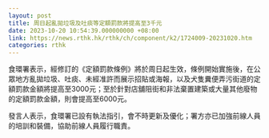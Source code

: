 ```yaml
---
layout: post
title: 周日起亂拋垃圾及吐痰等定額罰款將提高至3千元
date: 2023-10-20 10:54:39.000000000 +08:00
link: https://news.rthk.hk/rthk/ch/component/k2/1724009-20231020.htm
categories: rthk
---
```


食環署表示，經修訂的《定額罰款條例》將於周日起生效，條例開始實施後，在公眾地方亂拋垃圾、吐痰、未經准許而展示招貼或海報，以及犬隻糞便弄污街道的定額罰款金額將提高至3000元；至於針對店舖阻街和非法棄置建築或大量其他廢物的定額罰款金額，則會提高至6000元。

發言人表示，食環署已設有執法指引，會不時更新及優化；署方亦已加強前線人員的培訓和裝備，協助前線人員履行職責。
